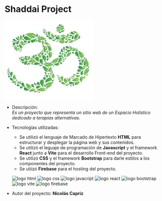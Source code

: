 # Shaddai Project

![logo](./src/assets/img/Logo-Shaddai.jpeg "Logo Project")

* Descripción:<br>
	*Es un proyecto que representa un sitio web de un Espacio Holístico dedicado a terapias alternativas.*

* Tecnologías utilizadas:<br>
    - Se utilizó el lenguaje de Marcado de Hipertexto **HTML** para estructurar y desplegar la página web y sus contenidos.
	- Se utilizó el leguaje de programación de **Javascript** y el framework **React** junto a **Vite** para el desarrollo Front-end del proyecto.
	- Se utilizó **CSS** y el framework **Bootstrap** para darle estilos a los componentes del proyecto.
    - Se utiizó **Firebase** para el hosting del proyecto.

    ![logo html](https://img.icons8.com/color/48/html-5--v1.png)
    ![logo css](https://img.icons8.com/fluency/48/css3.png)
    ![logo javacript](https://img.icons8.com/color/48/javascript--v1.png)
    ![logo react](https://img.icons8.com/color/48/react-native.png)
    ![logo bootstrap](https://img.icons8.com/color/48/bootstrap--v2.png)
    ![logo vite](https://img.icons8.com/fluency/48/vite.png)
    ![logo firebase](https://img.icons8.com/color/48/firebase.png)

* Autor del proyecto:
	**Nicolás Capriz**
